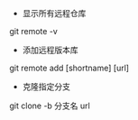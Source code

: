 
* 显示所有远程仓库

git remote -v

* 添加远程版本库

git remote add [shortname] [url]

* 克隆指定分支

git clone -b 分支名 url
